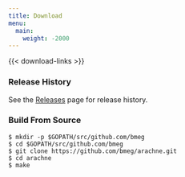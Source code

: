 ```yaml
---
title: Download
menu:
  main:
    weight: -2000
---
```


{{< download-links >}}

### Release History

See the [Releases](https://github.com/bmeg/arachne/releases) page for release history.

<h3>Build From Source</h3>

```shell
$ mkdir -p $GOPATH/src/github.com/bmeg
$ cd $GOPATH/src/github.com/bmeg
$ git clone https://github.com/bmeg/arachne.git
$ cd arachne
$ make
```

